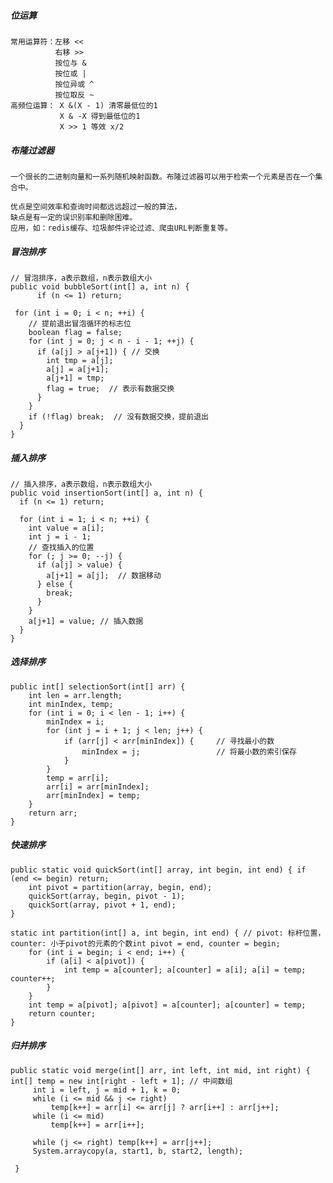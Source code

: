 ##### 位运算
	常用运算符：左移 << 
			  右移 >>
			  按位与 &
			  按位或 |
			  按位异或 ^
			  按位取反 ~
	高频位运算： X &(X - 1) 清零最低位的1
			   X & -X 得到最低位的1
			   X >> 1 等效 x/2
##### 布隆过滤器
	一个很长的二进制向量和一系列随机映射函数。布隆过滤器可以用于检索一个元素是否在一个集合中。 

	优点是空间效率和查询时间都远远超过一般的算法，
	缺点是有一定的误识别率和删除困难。
	应用，如：redis缓存、垃圾邮件评论过滤、爬虫URL判断重复等。


##### 冒泡排序
	
	// 冒泡排序，a表示数组，n表示数组大小
	public void bubbleSort(int[] a, int n) {
		  if (n <= 1) return;
	 
	 for (int i = 0; i < n; ++i) {
	    // 提前退出冒泡循环的标志位
	    boolean flag = false;
	    for (int j = 0; j < n - i - 1; ++j) {
	      if (a[j] > a[j+1]) { // 交换
	        int tmp = a[j];
	        a[j] = a[j+1];
	        a[j+1] = tmp;
	        flag = true;  // 表示有数据交换      
	      }
	    }
	    if (!flag) break;  // 没有数据交换，提前退出
	  }
	}
##### 插入排序
	
	// 插入排序，a表示数组，n表示数组大小
	public void insertionSort(int[] a, int n) {
	  if (n <= 1) return;

	  for (int i = 1; i < n; ++i) {
	    int value = a[i];
	    int j = i - 1;
	    // 查找插入的位置
	    for (; j >= 0; --j) {
	      if (a[j] > value) {
	        a[j+1] = a[j];  // 数据移动
	      } else {
	        break;
	      }
	    }
	    a[j+1] = value; // 插入数据
	  }
	}
##### 选择排序
	public int[] selectionSort(int[] arr) {
	    int len = arr.length;
	    int minIndex, temp;
	    for (int i = 0; i < len - 1; i++) {
	        minIndex = i;
	        for (int j = i + 1; j < len; j++) {
	            if (arr[j] < arr[minIndex]) {     // 寻找最小的数
	                minIndex = j;                 // 将最小数的索引保存
	            }
	        }
	        temp = arr[i];
	        arr[i] = arr[minIndex];
	        arr[minIndex] = temp;
	    }
	    return arr;
	} 

##### 快速排序
	public static void quickSort(int[] array, int begin, int end) { if (end <= begin) return;  
		int pivot = partition(array, begin, end);  
		quickSort(array, begin, pivot - 1);
		quickSort(array, pivot + 1, end);
	} 

	static int partition(int[] a, int begin, int end) { // pivot: 标杆位置，counter: 小于pivot的元素的个数int pivot = end, counter = begin;  
		for (int i = begin; i < end; i++) {
			if (a[i] < a[pivot]) {  
				int temp = a[counter]; a[counter] = a[i]; a[i] = temp; counter++;
			} 
		}
		int temp = a[pivot]; a[pivot] = a[counter]; a[counter] = temp;
		return counter;
	}
##### 归并排序
	public static void merge(int[] arr, int left, int mid, int right) { 	    				int[] temp = new int[right - left + 1]; // 中间数组
		 int i = left, j = mid + 1, k = 0; 
		 while (i <= mid && j <= right)
			 temp[k++] = arr[i] <= arr[j] ? arr[i++] : arr[j++]; 
		 while (i <= mid)  
		     temp[k++] = arr[i++]; 

		 while (j <= right) temp[k++] = arr[j++]; 
		 System.arraycopy(a, start1, b, start2, length);

	 }
